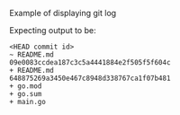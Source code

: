 Example of displaying git log

Expecting output to be:

```
<HEAD commit id>
~ README.md
09e0083ccdea187c3c5a4441884e2f505f5f604c
+ README.md
648875269a3450e467c8948d338767ca1f07b481
+ go.mod
+ go.sum
+ main.go
```
